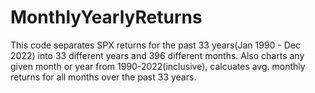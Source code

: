 # MonthlyYearlyReturns
This code separates SPX returns for the past 33 years(Jan 1990 - Dec 2022) into 33 different years and 396 different months.
Also charts any given month or year from 1990-2022(inclusive), calcuates avg. monthly returns for all months over the past 33 years.
